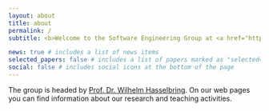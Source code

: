```yaml
---
layout: about
title: about
permalink: /
subtitle: <b>Welcome to the Software Engineering Group at <a href="https://www.uni-kiel.de/">Christian-Albrechts-University (CAU) Kiel</a>!</b>

news: true # includes a list of news items
selected_papers: false # includes a list of papers marked as "selected={true}"
social: false # includes social icons at the bottom of the page
---
```


The group is headed by [Prof. Dr. Wilhelm Hasselbring](https://www.uni-kiel.de/en/person/hasselbring-wilhelm-46807). On our web pages you can find information about our research and teaching activities.
